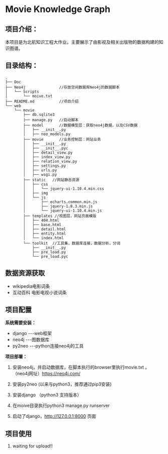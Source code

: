 # Movie Knowledge Graph

## 项目介绍：

本项目是为北航知识工程大作业。主要展示了由影视及相关出版物的数据构建的知识图谱。


## 目录结构：

```
.
├── Doc
├── Neo4j               //存放空间数据库Neo4j的数据脚本
│   └── Scripts
│       └── moive.txt
├── README.md           //项目介绍
└── web
    └── movie           
        ├── db.sqlite3
        ├── manage.py   //启动脚本
        ├── model       //数据模型层：获取neo4j数据，以及CSV数据
        │   ├── __init__.py
        │   ├── neo_models.py
        ├── movie       //业务控制层：网站业务
        │   ├── __init__.py
        │   ├── __init__.pyc
        │   ├── detail_view.py
        │   ├── index_view.py
        │   ├── relation_view.py
        │   ├── settings.py
        │   ├── urls.py
        │   ├── wsgi.py
        ├── static   //网站静态资源
        │   ├── css
        │   │   └── jquery-ui-1.10.4.min.css
        │   ├── img
        │   └── js
        │       ├── echarts.common.min.js
        │       ├── jquery-1.8.3.min.js
        │       └── jquery-ui-1.10.4.min.js
        ├── templates //视图层，网站页面模版
        │   ├── 404.html
        │   ├── base.html
        │   ├── detail.html
        │   ├── entity.html
        │   └── index.html
        └── toolkit  //工具集，数据库连接，数据分析，分词
            ├── __init__.py
            ├── pre_load.py
            └── pre_load.pyc

```



## 数据资源获取

- wikipedia电影词条
- 互动百科 电影电视小说词条


## 项目配置

**系统需要安装：**

- django     ---web框架
- neo4j      ---图数据库
- py2neo     ---python连接neo4j的工具

**项目部署：**

1. 安装neo4j，并启动数据库，在脚本执行的browser里执行movie.txt 。 （neo4j网址）https://neo4j.com/ 

2. 安装py2neo (以来与python3，推荐通过pip3安装)

3. 安装django （python3 支持版本）

4. 在moive目录执行python3 manage.py runserver

5. 启动了django，http://127.0.0.1:8000 页面

## 项目使用

1. waiting for upload!!
